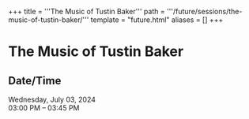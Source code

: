 +++
title = '''The Music of Tustin Baker'''
path = '''/future/sessions/the-music-of-tustin-baker/'''
template = "future.html"
aliases = []
+++

<h1>The Music of Tustin Baker</h1>

<h2>Date/Time</h2>
<p>Wednesday, July 03, 2024<br>
03:00 PM – 03:45 PM</p>


